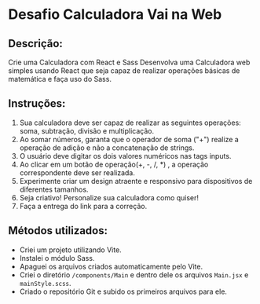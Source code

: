 # Desafio Calculadora Vai na Web

## Descrição:

Crie uma Calculadora com React e Sass Desenvolva uma Calculadora web simples usando React que seja capaz de realizar operações básicas de matemática e faça uso do Sass.

## Instruções:

1. Sua calculadora deve ser capaz de realizar as seguintes operações: soma, subtração, divisão e multiplicação.
2. Ao somar números, garanta que o operador de soma ("+") realize a operação de adição e não a concatenação de strings.
3. O usuário deve  digitar os dois valores numéricos nas tags inputs.
4. Ao clicar em um botão de operação(+, -, /, *) , a operação correspondente deve ser realizada.
5. Experimente criar um design atraente e responsivo para dispositivos de diferentes tamanhos.
6. Seja criativo! Personalize sua calculadora como quiser!
7. Faça a entrega do link para a correção.

## Métodos utilizados:

- Criei um projeto utilizando Vite.
- Instalei o módulo Sass.
- Apaguei os arquivos criados automaticamente pelo Vite.
- Criei o diretório `/components/Main` e dentro dele os arquivos `Main.jsx` e `mainStyle.scss`.
- Criado o repositório Git e subido os primeiros arquivos para ele.
